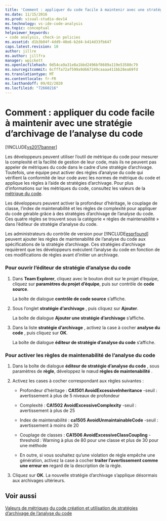 ```yaml
---
title: 'Comment : appliquer du code facile à maintenir avec une stratégie d’archivage de l’analyse du code | Microsoft Docs'
ms.date: 11/15/2016
ms.prod: visual-studio-dev14
ms.technology: vs-ide-code-analysis
ms.topic: conceptual
helpviewer_keywords:
- code analysis, check-in policies
ms.assetid: d1b3b04f-4dd9-40e6-b2d4-b414d33fb647
caps.latest.revision: 10
author: jillre
ms.author: jillfra
manager: wpickett
ms.openlocfilehash: 0d54ca9a31e8a1bbd2496bf8689a119e53580c79
ms.sourcegitcommit: 6cfffa72af599a9d667249caaaa411bb28ea69fd
ms.translationtype: MT
ms.contentlocale: fr-FR
ms.lasthandoff: 09/02/2020
ms.locfileid: "72660216"
---
```

# <a name="how-to-enforce-maintainable-code-with-a-code-analysis-check-in-policy"></a>Comment : appliquer du code facile à maintenir avec une stratégie d’archivage de l’analyse du code
[!INCLUDE[vs2017banner](../includes/vs2017banner.md)]

Les développeurs peuvent utiliser l’outil de métrique du code pour mesurer la complexité et la facilité de gestion de leur code, mais ils ne peuvent pas appeler de métriques du code dans le cadre d’une stratégie d’archivage. Toutefois, une équipe peut activer des règles d’analyse du code qui vérifient la conformité de leur code avec les normes de métrique du code et applique les règles à l’aide de stratégies d’archivage. Pour plus d’informations sur les métriques du code, consultez les valeurs de la [métrique du code](../code-quality/code-metrics-values.md).

 Les développeurs peuvent activer la profondeur d’héritage, le couplage de classe, l’index de maintenabilité et les règles de complexité pour appliquer du code gérable grâce à des stratégies d’archivage de l’analyse du code. Ces quatre règles se trouvent sous la catégorie « règles de maintenabilité » dans l’éditeur de stratégie d’analyse du code.

 Les administrateurs du contrôle de version pour [!INCLUDE[esprfound](../includes/esprfound-md.md)] peuvent ajouter les règles de maintenabilité de l’analyse du code aux spécifications de la stratégie d’archivage. Ces stratégies d’archivage requièrent que les développeurs exécutent l’analyse du code en fonction de ces modifications de règles avant d’initier un archivage.

### <a name="to-open-the-code-analysis-policy-editor"></a>Pour ouvrir l’éditeur de stratégie d’analyse du code

1. Dans **Team Explorer**, cliquez avec le bouton droit sur le projet d’équipe, cliquez sur **paramètres du projet d’équipe**, puis sur contrôle de **code source**.

     La boîte de dialogue **contrôle de code source** s’affiche.

2. Sous l’onglet **stratégie d’archivage** , puis cliquez sur **Ajouter**.

     La boîte de dialogue **Ajouter une stratégie d’archivage** s’affiche.

3. Dans la liste **stratégie d’archivage** , activez la case à cocher **analyse du code** , puis cliquez sur **OK**.

     La boîte de dialogue **éditeur de stratégie d’analyse du code** s’affiche.

### <a name="to-enable-code-analysis-maintainability-rules"></a>Pour activer les règles de maintenabilité de l’analyse du code

1. Dans la boîte de dialogue **éditeur de stratégie d’analyse du code** , sous paramètres de **règle**, développez le nœud **règles de maintenabilité** .

2. Activez les cases à cocher correspondant aux règles suivantes :

    - Profondeur d’héritage : **CA1501 AvoidExcessiveInheritance** -seuil : avertissement à plus de 5 niveaux de profondeur

    - Complexité : **CA1502 AvoidExcessiveComplexity** -seuil : avertissement à plus de 25

    - Index de maintenabilité : **ca1505 AvoidUnmaintainableCode** -seuil : avertissement à moins de 20

    - Couplage de classes : **CA1506 AvoidExcessiveClassCoupling** -threshold : Warning à plus de 80 pour une classe et plus de 30 pour une méthode

    - En outre, si vous souhaitez qu’une violation de règle empêche une génération, activez la case à cocher **traiter l’avertissement comme une erreur en** regard de la description de la règle.

3. Cliquez sur **OK**. La nouvelle stratégie d’archivage s’applique désormais aux archivages ultérieurs.

## <a name="see-also"></a>Voir aussi
 [Valeurs de métriques](../code-quality/code-metrics-values.md) [du code création et utilisation de stratégies d’archivage de l’analyse du code](../code-quality/creating-and-using-code-analysis-check-in-policies.md)
